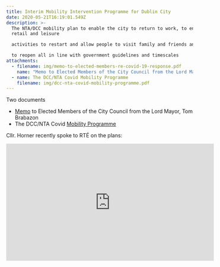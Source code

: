 ```yaml
---
title: Interim Mobility Intervention Programme for Dublin City
date: 2020-05-21T16:19:01.549Z
description: >-
  The NTA/DCC mobility plan to enable the city to return to work, to enable
  retail and leisure

  activities to restart and allow people to visit family and friends and, in time, schools and colleges

  to reopen all in line with government guidelines and timescales
attachments:
  - filename: img/memo-to-elected-members-re-covid-19-response.pdf
    name: "Memo to Elected Members of the City Council from the Lord Mayor, Tom Brabazon"
  - name: The DCC/NTA Covid Mobility Programme
    filename: img/dcc-nta-covid-mobility-programme.pdf
---
```

Two documents

* [Memo](/docs/Memo-to-Elected-Members-re-COVID-19-Response.pdf) to Elected Members of the City Council from the Lord Mayor, Tom Brabazon
* The DCC/NTA Covid [Mobility Programme](/docs/DCC-NTA-Covid-Mobility-Programme.pdf)

Cllr. Horner recently spoke to RTÉ on the plans:

<iframe width="560" height="315" src="https://www.youtube.com/embed/yLuj7yJzlSA" frameborder="0" allow="accelerometer; autoplay; encrypted-media; gyroscope; picture-in-picture" allowfullscreen></iframe>